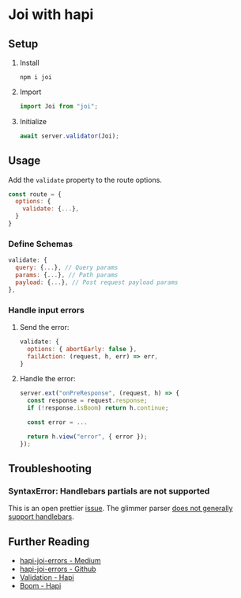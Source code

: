 # Joi with hapi

## Setup

1.  Install

    ```
    npm i joi
    ```

2.  Import

    ```js
    import Joi from "joi";
    ```

3.  Initialize

    ```js
    await server.validator(Joi);
    ```

## Usage

Add the `validate` property to the route options.

```js
const route = {
  options: {
    validate: {...},
  }
}
```

### Define Schemas

```js
validate: {
  query: {...}, // Query params
  params: {...}, // Path params
  payload: {...}, // Post request payload params
},
```

### Handle input errors

1.  Send the error:

    ```js
    validate: {
      options: { abortEarly: false },
      failAction: (request, h, err) => err,
    }
    ```

2.  Handle the error:

    ```js
    server.ext("onPreResponse", (request, h) => {
      const response = request.response;
      if (!response.isBoom) return h.continue;

      const error = ...

      return h.view("error", { error });
    });
    ```

## Troubleshooting

### SyntaxError: Handlebars partials are not supported

This is an open prettier [issue](https://github.com/prettier/prettier/issues/11834). The glimmer parser [does not generally support handlebars](https://github.com/glimmerjs/glimmer-vm/issues/1367).

## Further Reading

- [hapi-joi-errors - Medium](https://medium.com/@csakis/hapi-joi-error-handling-with-custom-messages-1f544e2b1489)
- [hapi-joi-errors - Github](https://github.com/csakis/hapi-joi-errors)
- [Validation - Hapi](https://hapi.dev/tutorials/validation/?lang=en_US)
- [Boom - Hapi](https://hapi.dev/module/boom/)

